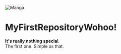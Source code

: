 ![Manga](https://media.giphy.com/media/elgxQUCXCC7GNPFkQv/giphy.gif)
# MyFirstRepositoryWohoo!
**It's really nothing special**.  
The first one. Simple as that.
